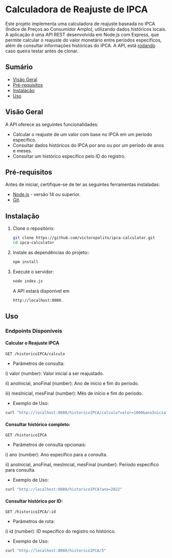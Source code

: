 # Calculadora de Reajuste de IPCA

Este projeto implementa uma calculadora de reajuste baseada no IPCA (Índice de Preços ao Consumidor Amplo), utilizando dados históricos locais. A aplicação é uma API REST desenvolvida em Node.js com Express, que permite calcular o reajuste do valor monetário entre períodos específicos, além de consultar informações históricas do IPCA. A API, está [rodando](https://ipca-calculator.onrender.com) caso queira testar antes de clonar.

## Sumário

- [Visão Geral](#visão-geral)
- [Pré-requisitos](#pré-requisitos)
- [Instalação](#instalação)
- [Uso](#uso)

## Visão Geral

A API oferece as seguintes funcionalidades:
- Calcular o reajuste de um valor com base no IPCA em um período específico.
- Consultar dados históricos do IPCA por ano ou por um período de anos e meses.
- Consultar um histórico específico pelo ID do registro.

## Pré-requisitos

Antes de iniciar, certifique-se de ter as seguintes ferramentas instaladas:

- [Node.js](https://nodejs.org/) - versão 14 ou superior.
- [Git](https://git-scm.com/).

## Instalação

1. Clone o repositório:
   ```bash
   git clone https://github.com/victoropolito/ipca-calculator.git
   cd ipca-calculator
   ```

2. Instale as dependências do projeto::
   ```bash
   npm install
   ```

3. Execute o servidor:
   ```bash
   node index.js
   ```

   A API estará disponível em 
   ```bash 
   http://localhost:8080.
   ```

## Uso

### Endpoints Disponíveis

#### Calcular o Reajuste IPCA

```http
GET /historicoIPCA/calculo
```

- Parâmetros de consulta:

i) valor (number): Valor inicial a ser reajustado.

ii) anoInicial, anoFinal (number): Ano de início e fim do período.

iii) mesInicial, mesFinal (number): Mês de início e fim do período.

- Exemplo de Uso:
```bash
curl "http://localhost:8080/historicoIPCA/calculo?valor=1000&anoInicial=2020&anoFinal=2021&mesInicial=1&mesFinal=12"
```

#### Consultar histórico completo:
```http
GET /historicoIPCA
```

- Parâmetros de consulta opcionais:

i) ano (number): Ano específico para a consulta.

ii) anoInicial, anoFinal, mesInicial, mesFinal (number): Período específico para consulta.

- Exemplo de Uso:
```bash
curl "http://localhost:8080/historicoIPCA?ano=2022"
```

#### Consultar histórico por ID:

```http
GET /historicoIPCA/:id
```

- Parâmetros de rota:

i) id (number): ID específico do registro no histórico.

- Exemplo de Uso:
```bash
curl "http://localhost:8080/historicoIPCA/5"
```
